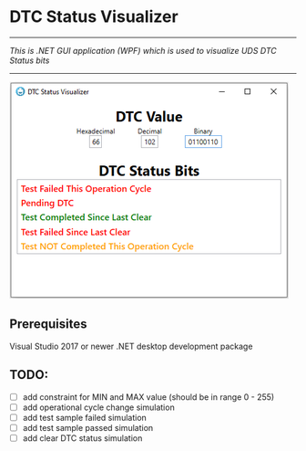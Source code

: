 # DTC Status Visualizer

***
*This is .NET GUI application (WPF) which is used to visualize UDS DTC Status bits* 
___

![Demo](/DtcStatusVisualizer/Resources/demo_v100.png)

## Prerequisites
Visual Studio 2017 or newer
.NET desktop development package



## TODO:

- [ ] add constraint for MIN and MAX value (should be in range 0 - 255)
- [ ] add operational cycle change simulation
- [ ] add test sample failed simulation
- [ ] add test sample passed simulation
- [ ] add clear DTC status simulation